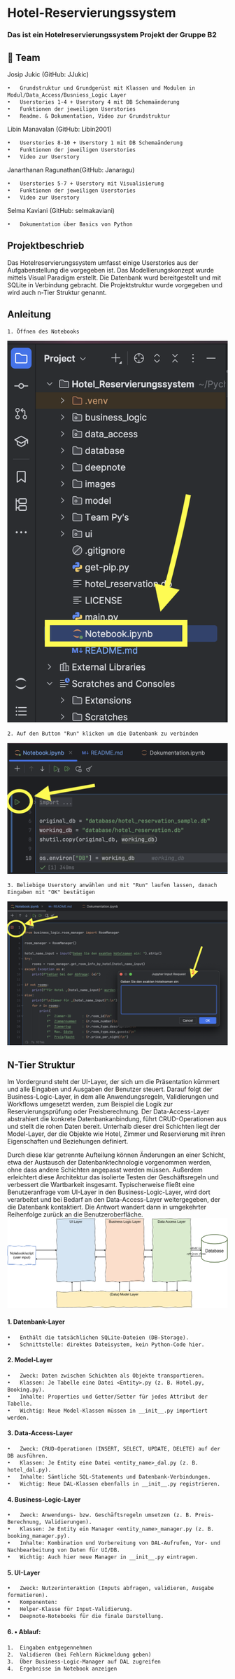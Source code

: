 # Hotel-Reservierungssystem

### Das ist ein Hotelreservierungssystem Projekt der Gruppe B2

## 👥 Team

Josip Jukic (GitHub: JJukic)

    • 	Grundstruktur und Grundgerüst mit Klassen und Modulen in Modul/Data_Access/Busniess_Logic Layer
    • 	Userstories 1-4 + Userstory 4 mit DB Schemaänderung 
    • 	Funktionen der jeweiligen Userstories 
    • 	Readme. & Dokumentation, Video zur Grundstruktur

Libin Manavalan (GitHub: Libin2001)

    • 	Userstories 8-10 + Userstory 1 mit DB Schemaänderung
    • 	Funktionen der jeweiligen Userstories 
    • 	Video zur Userstory

Janarthanan Ragunathan(GitHub: Janaragu)

    • 	Userstories 5-7 + Userstory mit Visualisierung
    • 	Funktionen der jeweiligen Userstories 
    • 	Video zur Userstory

Selma Kaviani (GitHub: selmakaviani)

    • 	Dokumentation über Basics von Python

## Projektbeschrieb
Das Hotelreservierungssystem umfasst einige Userstories aus der Aufgabenstellung die vorgegeben ist.
Das Modellierungskonzept wurde mittels Visual Paradigm erstellt. Die Datenbank wurd bereitgestellt und mit SQLite in Verbindung gebracht.
Die Projektstruktur wurde vorgegeben und wird auch n-Tier Struktur genannt. 

## Anleitung

    1. Öffnen des Notebooks 
![Bild1](images/anleitung_1.png)

    2. Auf den Button "Run" klicken um die Datenbank zu verbinden
![Bild2](images/anleitung_2.png)

    3. Beliebige Userstory anwählen und mit "Run" laufen lassen, danach Eingaben mit "OK" bestätigen
![Bild3](images/anleitung_3.png)


## N-Tier Struktur

Im Vordergrund steht der UI-Layer, der sich um die Präsentation kümmert und alle Eingaben und Ausgaben der Benutzer steuert. Darauf folgt der Business-Logic-Layer, in dem alle Anwendungsregeln, Validierungen und Workflows umgesetzt werden, zum Beispiel die Logik zur Reservierungsprüfung oder Preisberechnung. Der Data-Access-Layer abstrahiert die konkrete Datenbankanbindung, führt CRUD-Operationen aus und stellt die rohen Daten bereit. Unterhalb dieser drei Schichten liegt der Model-Layer, der die Objekte wie Hotel, Zimmer und Reservierung mit ihren Eigenschaften und Beziehungen definiert.

Durch diese klar getrennte Aufteilung können Änderungen an einer Schicht, etwa der Austausch der Datenbanktechnologie vorgenommen werden, ohne dass andere Schichten angepasst werden müssen. Außerdem erleichtert diese Architektur das isolierte Testen der Geschäftsregeln und verbessert die Wartbarkeit insgesamt. Typischerweise fließt eine Benutzeranfrage vom UI-Layer in den Business-Logic-Layer, wird dort verarbeitet und bei Bedarf an den Data-Access-Layer weitergegeben, der die Datenbank kontaktiert. Die Antwort wandert dann in umgekehrter Reihenfolge zurück an die Benutzeroberfläche.
![Projektstruktur](images/Project_Structure.png)

#### 1.  Datenbank-Layer
	•	Enthält die tatsächlichen SQLite-Dateien (DB-Storage).
	•	Schnittstelle: direktes Dateisystem, kein Python-Code hier.

#### 2. Model-Layer
	•	Zweck: Daten zwischen Schichten als Objekte transportieren.
	•	Klassen: Je Tabelle eine Datei <Entity>.py (z. B. Hotel.py, Booking.py).
	•	Inhalte: Properties und Getter/Setter für jedes Attribut der Tabelle.
	•	Wichtig: Neue Model-Klassen müssen in __init__.py importiert werden.

#### 3. Data-Access-Layer
	•	Zweck: CRUD-Operationen (INSERT, SELECT, UPDATE, DELETE) auf der DB ausführen.
	•	Klassen: Je Entity eine Datei <entity_name>_dal.py (z. B. hotel_dal.py).
	•	Inhalte: Sämtliche SQL-Statements und Datenbank-Verbindungen.
	•	Wichtig: Neue DAL-Klassen ebenfalls in __init__.py registrieren.

#### 4. Business-Logic-Layer
	•	Zweck: Anwendungs- bzw. Geschäftsregeln umsetzen (z. B. Preis-Berechnung, Validierungen).
	•	Klassen: Je Entity ein Manager <entity_name>_manager.py (z. B. booking_manager.py).
	•	Inhalte: Kombination und Vorbereitung von DAL-Aufrufen, Vor- und Nachbearbeitung von Daten für UI/DB.
	•	Wichtig: Auch hier neue Manager in __init__.py eintragen.

#### 5. UI-Layer
	•	Zweck: Nutzerinteraktion (Inputs abfragen, validieren, Ausgabe formatieren).
	•	Komponenten:
	•	Helper-Klasse für Input-Validierung.
	•	Deepnote-Notebooks für die finale Darstellung.
	
#### 6. •	Ablauf:
	1.	Eingaben entgegennehmen
	2.	Validieren (bei Fehlern Rückmeldung geben)
	3.	Über Business-Logic-Manager auf DAL zugreifen
	4.	Ergebnisse im Notebook anzeigen

